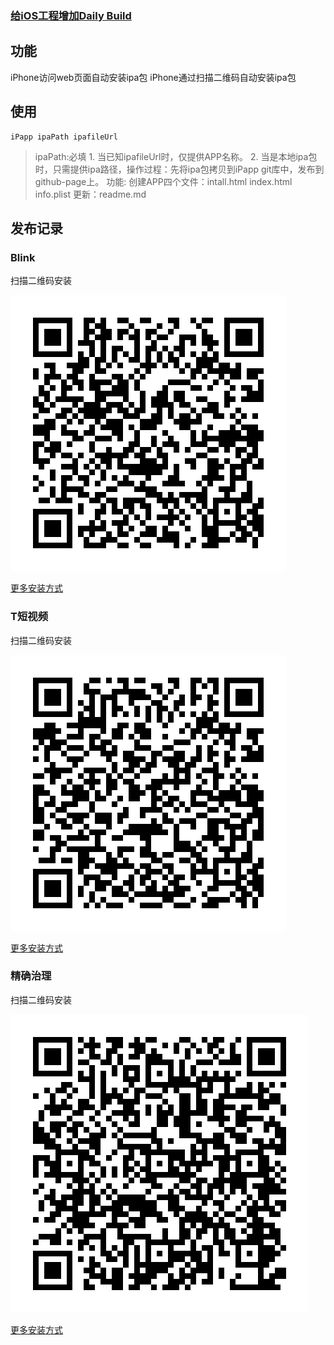### [给iOS工程增加Daily Build](http://blog.devtang.com/2012/02/16/apply-daily-build-in-ios-project/)

## 功能
iPhone访问web页面自动安装ipa包
iPhone通过扫描二维码自动安装ipa包

## 使用
```
iPapp ipaPath ipafileUrl

```
> ipaPath:必填
    1. 当已知ipafileUrl时，仅提供APP名称。
    2. 当是本地ipa包时，只需提供ipa路径，操作过程：先将ipa包拷贝到iPapp git库中，发布到github-page上。
功能:
    创建APP四个文件：intall.html index.html info.plist
    更新：readme.md


## 发布记录

### Blink
扫描二维码安装

![](/Blink/icon.png)

[更多安装方式](/Blink/index.html)
### T短视频
扫描二维码安装

![](Tduanshipin/icon.png)

[更多安装方式](https://it-boyer.github.io/iPapp/Tduanshipin/index.html)

### 精确治理
扫描二维码安装

![](jingquezhili/icon.png)

[更多安装方式](https://it-boyer.github.io/iPapp/jingquezhili/index.html)

